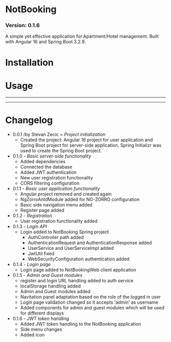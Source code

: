 # NotBooking

### Version: 0.1.6

A simple yet effective application for Apartment/Hotel management. Built with Angular 16 and Spring Boot 3.2.9.

# Installation

# Usage

---
---

# Changelog

- 0.0.1 /by Stevan Zecic = _Project initialization_
  - Created the project: Angular 16 project for user application and Spring Boot project for server-side application. Spring Initializr was used to create the Spring Boot project.
- 0.1.0 - _Basic server-side functionality_
  - Added dependencies
  - Connected the database
  - Added JWT authentication
  - New user registration functionality
  - CORS filtering configuration
- 0.1.1 - _Basic user application functionality_
  - Angular project removed and created again
  - NgZorroAntdModule added for NG-ZORRO configuration
  - Basic side navigation menu added
  - Register page added
- 0.1.2 - _Registration_
  - User registration functionality added
- 0.1.3 - _Login API_
  - Login added to NotBooking Spring project
    - AuthController path added
    - AuthenticationRequest and AuthenticationResponse added
    - UserService and UserServiceImpl added
    - JwtUtil fixed
    - WebSecurityConfiguration authentication added
- 0.1.4 - _Login page_
  - Login page added to NotBookingWeb client application
- 0.1.5 - _Admin and Guest modules_
  - register and login URL handling added to auth service
  - localStorage handling added
  - Admin and Guest modules added
  - Navitation panel adaptation based on the role of the logged in user
  - Login page validation changed so it accepts 'admin' as username
  - Added components for admin and guest modules which will be used for different displays
- 0.1.6 - _JWT token handling_
  - Added JWT token handling to the NotBooking application
  - Side menu changes
  - Added icon
